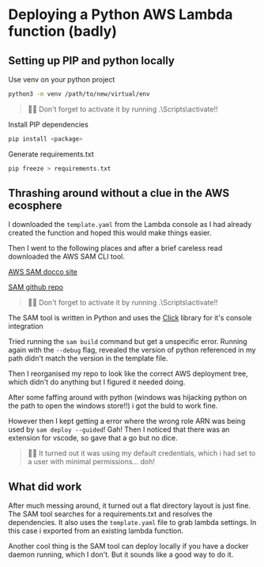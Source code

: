 # Deploying a Python AWS Lambda function (badly)

## Setting up PIP and python locally

Use venv on your python project

```bash
python3 -m venv /path/to/new/virtual/env
```

> 🐱‍👤 Don't forget to activate it by running .\Scripts\activate!!

Install PIP dependencies

```bash
pip install <package>
```

Generate requirements.txt

```bash
pip freeze > requirements.txt
```

## Thrashing around without a clue in the AWS ecosphere

I downloaded the `template.yaml` from the Lambda console as I had already created the function and hoped this would make things easier.

Then I went to the following places and after a brief careless read downloaded the AWS SAM CLI tool.

[AWS SAM docco site](https://docs.aws.amazon.com/serverless-application-model/latest/developerguide/serverless-sam-cli-install-windows.html)

[SAM github repo](https://github.com/awslabs/aws-sam-cli)

> 🐱‍👤 Don't forget to activate it by running .\Scripts\activate!!

 The SAM tool is written in Python and uses the [Click](https://click.palletsprojects.com/en/7.x/) library for it's console integration

Tried running the `sam build` command but get a unspecific error. Running again with the `--debug` flag, revealed the version of python referenced in my path didn't match the version in the template file.

Then I reorganised my repo to look like the correct AWS deployment tree, which didn't do anything but I figured it needed doing.

After some faffing around with python (windows was hijacking python on the path to open the windows store!!) i got the buld to work fine.

However then I kept getting a error where the wrong role ARN was being used by `sam deploy --guided`! Gah! Then I noticed that there was an extension for vscode, so gave that a go but no dice.

> 🐱‍👤 It turned out it was using my default credentials, which i had set to a user with minimal permissions... doh!

## What did work

After much messing around, it turned out a flat directory layout is just fine. The SAM tool searches for a requirements.txt and resolves the dependencies. It also uses the `template.yaml` file to grab lambda settings. In this case i exported from an existing lambda function.

Another cool thing is the SAM tool can deploy locally if you have a docker daemon running, which I don't. But it sounds like a good way to do it.
